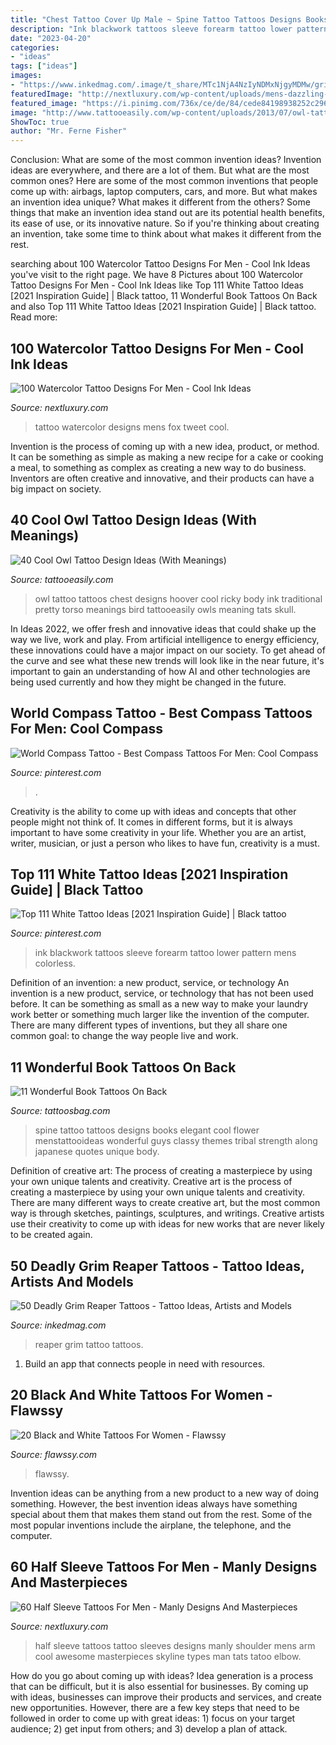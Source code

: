 ```yaml
---
title: "Chest Tattoo Cover Up Male ~ Spine Tattoo Tattoos Designs Books Elegant Cool Flower Menstattooideas Wonderful Guys Classy Themes Tribal Strength Along Japanese Quotes Unique Body"
description: "Ink blackwork tattoos sleeve forearm tattoo lower pattern mens colorless"
date: "2023-04-20"
categories:
- "ideas"
tags: ["ideas"]
images:
- "https://www.inkedmag.com/.image/t_share/MTc1NjA4NzIyNDMxNjgyMDMw/grim-reaper-fb.jpg"
featuredImage: "http://nextluxury.com/wp-content/uploads/mens-dazzling-blue-fox-watercolor-tattoo-on-chest.jpg"
featured_image: "https://i.pinimg.com/736x/ce/de/84/cede84198938252c2968455c00036fca.jpg"
image: "http://www.tattooeasily.com/wp-content/uploads/2013/07/owl-tattoo-39.jpg"
ShowToc: true
author: "Mr. Ferne Fisher"
---
```



Conclusion: What are some of the most common invention ideas?
Invention ideas are everywhere, and there are a lot of them. But what are the most common ones? Here are some of the most common inventions that people come up with: airbags, laptop computers, cars, and more. 
But what makes an invention idea unique? What makes it different from the others? 
Some things that make an invention idea stand out are its potential health benefits, its ease of use, or its innovative nature. So if you're thinking about creating an invention, take some time to think about what makes it different from the rest.

	

		
searching about 100 Watercolor Tattoo Designs For Men - Cool Ink Ideas you've visit to the right page. We have 8 Pictures about 100 Watercolor Tattoo Designs For Men - Cool Ink Ideas like Top 111 White Tattoo Ideas [2021 Inspiration Guide] | Black tattoo, 11 Wonderful Book Tattoos On Back and also Top 111 White Tattoo Ideas [2021 Inspiration Guide] | Black tattoo. Read more:
		
    
## 100 Watercolor Tattoo Designs For Men - Cool Ink Ideas

<img loading=lazy src="http://nextluxury.com/wp-content/uploads/mens-dazzling-blue-fox-watercolor-tattoo-on-chest.jpg" onerror="this.onerror=null;this.src='https://tse3.mm.bing.net/th?id=OIP.Dj4pfiQX_mKoVTanXAbZTgAAAA&amp;pid=15.1';" alt="100 Watercolor Tattoo Designs For Men - Cool Ink Ideas">

_Source: nextluxury.com_

>tattoo watercolor designs mens fox tweet cool. 

	

Invention is the process of coming up with a new idea, product, or method. It can be something as simple as making a new recipe for a cake or cooking a meal, to something as complex as creating a new way to do business. Inventors are often creative and innovative, and their products can have a big impact on society.

    
## 40 Cool Owl Tattoo Design Ideas (With Meanings)

<img loading=lazy src="http://www.tattooeasily.com/wp-content/uploads/2013/07/owl-tattoo-39.jpg" onerror="this.onerror=null;this.src='https://tse3.mm.bing.net/th?id=OIP.PWmxu083TvN1iiWhcj6GnwHaLG&amp;pid=15.1';" alt="40 Cool Owl Tattoo Design Ideas (With Meanings)">

_Source: tattooeasily.com_

>owl tattoo tattoos chest designs hoover cool ricky body ink traditional pretty torso meanings bird tattooeasily owls meaning tats skull. 

	

In Ideas 2022, we offer fresh and innovative ideas that could shake up the way we live, work and play. From artificial intelligence to energy efficiency, these innovations could have a major impact on our society. To get ahead of the curve and see what these new trends will look like in the near future, it's important to gain an understanding of how AI and other technologies are being used currently and how they might be changed in the future.

    
## World Compass Tattoo - Best Compass Tattoos For Men: Cool Compass

<img loading=lazy src="https://i.pinimg.com/736x/f2/2a/6e/f22a6e8eeb4a5fc0dc9a9e7bb96ab6de.jpg" onerror="this.onerror=null;this.src='https://tse2.mm.bing.net/th?id=OIP.1rUIedzgUDgshLfj5N49AwHaPZ&amp;pid=15.1';" alt="World Compass Tattoo - Best Compass Tattoos For Men: Cool Compass">

_Source: pinterest.com_

>. 

	

Creativity is the ability to come up with ideas and concepts that other people might not think of. It comes in different forms, but it is always important to have some creativity in your life. Whether you are an artist, writer, musician, or just a person who likes to have fun, creativity is a must.

    
## Top 111 White Tattoo Ideas [2021 Inspiration Guide] | Black Tattoo

<img loading=lazy src="https://i.pinimg.com/736x/ce/de/84/cede84198938252c2968455c00036fca.jpg" onerror="this.onerror=null;this.src='https://tse3.mm.bing.net/th?id=OIP.OjzdD-188U0V7wBqNYwdhAHaHV&amp;pid=15.1';" alt="Top 111 White Tattoo Ideas [2021 Inspiration Guide] | Black tattoo">

_Source: pinterest.com_

>ink blackwork tattoos sleeve forearm tattoo lower pattern mens colorless. 

	

Definition of an invention: a new product, service, or technology
An invention is a new product, service, or technology that has not been used before. It can be something as small as a new way to make your laundry work better or something much larger like the invention of the computer. There are many different types of inventions, but they all share one common goal: to change the way people live and work.

    
## 11 Wonderful Book Tattoos On Back

<img loading=lazy src="http://www.tattoosbag.com/wp-content/uploads/2016/10/Classy-Books-Tattoo-On-Back.jpg" onerror="this.onerror=null;this.src='https://tse2.mm.bing.net/th?id=OIP.UqkJB1aMqY1QbUKinpqVxAHaJ4&amp;pid=15.1';" alt="11 Wonderful Book Tattoos On Back">

_Source: tattoosbag.com_

>spine tattoo tattoos designs books elegant cool flower menstattooideas wonderful guys classy themes tribal strength along japanese quotes unique body. 

	

Definition of creative art: The process of creating a masterpiece by using your own unique talents and creativity.
Creative art is the process of creating a masterpiece by using your own unique talents and creativity. There are many different ways to create creative art, but the most common way is through sketches, paintings, sculptures, and writings. Creative artists use their creativity to come up with ideas for new works that are never likely to be created again.

    
## 50 Deadly Grim Reaper Tattoos - Tattoo Ideas, Artists And Models

<img loading=lazy src="https://www.inkedmag.com/.image/t_share/MTc1NjA4NzIyNDMxNjgyMDMw/grim-reaper-fb.jpg" onerror="this.onerror=null;this.src='https://tse4.mm.bing.net/th?id=OIP.etTva3RhPXk3jkPQgcHkYwHaD4&amp;pid=15.1';" alt="50 Deadly Grim Reaper Tattoos - Tattoo Ideas, Artists and Models">

_Source: inkedmag.com_

>reaper grim tattoo tattoos. 

	

1. Build an app that connects people in need with resources.

    
## 20 Black And White Tattoos For Women - Flawssy

<img loading=lazy src="https://www.flawssy.com/wp-content/uploads/2016/04/hibiscus-flower-tattoo-black-and-white.jpg" onerror="this.onerror=null;this.src='https://tse3.mm.bing.net/th?id=OIP._nNrUJWUGQ0v_6sVBl2M-AHaJ4&amp;pid=15.1';" alt="20 Black and White Tattoos For Women - Flawssy">

_Source: flawssy.com_

>flawssy. 

	

Invention ideas can be anything from a new product to a new way of doing something. However, the best invention ideas always have something special about them that makes them stand out from the rest. Some of the most popular inventions include the airplane, the telephone, and the computer.

    
## 60 Half Sleeve Tattoos For Men - Manly Designs And Masterpieces

<img loading=lazy src="http://nextluxury.com/wp-content/uploads/manly-tattoo-half-sleeves.jpg" onerror="this.onerror=null;this.src='https://tse4.mm.bing.net/th?id=OIP.nXmsDMWerxCClThmYh9G5gAAAA&amp;pid=15.1';" alt="60 Half Sleeve Tattoos For Men - Manly Designs And Masterpieces">

_Source: nextluxury.com_

>half sleeve tattoos tattoo sleeves designs manly shoulder mens arm cool awesome masterpieces skyline types man tats tatoo elbow. 

	

How do you go about coming up with ideas?
Idea generation is a process that can be difficult, but it is also essential for businesses. By coming up with ideas, businesses can improve their products and services, and create new opportunities. However, there are a few key steps that need to be followed in order to come up with great ideas: 1) focus on your target audience; 2) get input from others; and 3) develop a plan of attack.


